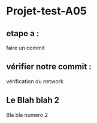 # Projet-test-A05
## etape a :
faire un commit

## vérifier notre commit : 
vérification du network

## Le Blah blah 2
Bla bla numero 2
